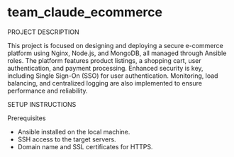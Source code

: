 # team_claude_ecommerce

PROJECT DESCRIPTION

This project is focused on designing and deploying a secure e-commerce platform using Nginx, Node.js, and MongoDB,
all managed through Ansible roles. The platform features product listings, a shopping cart, user authentication,
and payment processing. Enhanced security is key, including Single Sign-On (SSO) for user authentication.
Monitoring, load balancing, and centralized logging are also implemented to ensure performance and reliability.

SETUP INSTRUCTIONS

Prerequisites

- Ansible installed on the local machine.
- SSH access to the target servers.
- Domain name and SSL certificates for HTTPS.
